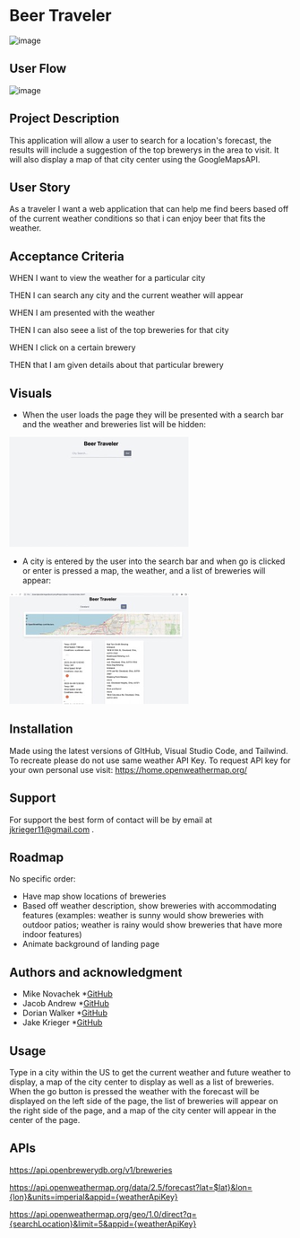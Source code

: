 # Beer Traveler

![image](https://user-images.githubusercontent.com/125073452/228700569-eeda2d9e-4d0b-4a3a-bad5-39d6e473afff.png)

## User Flow
![image](https://user-images.githubusercontent.com/125073452/228705117-76a34d88-3648-4cdc-9679-4c0fab361dc7.png)


## Project Description
This application will allow a user to search for a location's forecast, the results will include a suggestion of the top brewerys in the area to visit. It will also display a map of that city center using the GoogleMapsAPI.

## User Story
As a traveler I want a web application that can help me find beers based off of the current weather conditions so that i can enjoy beer that fits the weather.

## Acceptance Criteria
WHEN I want to view the weather for a particular city

THEN I can search any city and the current weather will appear

WHEN I am presented with the weather 

THEN I can also seee a list of the top breweries for that city

WHEN I click on a certain brewery 

THEN that I am given details about that particular brewery

## Visuals
* When the user loads the page they will be presented with a search bar and the weather and breweries list will be hidden:

![Displays landing page](./assets/images/landingPage.jpeg)
* A city is entered by the user into the search bar and when go is clicked or enter is pressed a map, the weather, and a list of breweries will appear:

![Displays weather, map of city center, and breweries](./assets/images/dataDisplay.jpeg)
## Installation
Made using the latest versions of GItHub, Visual Studio Code, and Tailwind. To recreate please do not use same weather API Key. To request API key for your own personal use visit: https://home.openweathermap.org/
## Support

For support the best form of contact will be by email at jkrieger11@gmail.com .

## Roadmap
No specific order: 
* Have map show locations of breweries
* Based off weather description, show breweries with accommodating features (examples: weather is sunny would show breweries with outdoor patios; weather is rainy would show breweries that have more indoor features)
* Animate background of landing page


## Authors and acknowledgment
* Mike Novachek
 *[GitHub](https://github.com/BigMikeNova?tab=repositories "GitHub Repos")
* Jacob Andrew
*[GitHub](https://github.com/jcandrew1219?tab=repositories "GitHub Repos")
* Dorian Walker
*[GitHub](https://GitHub.com/dorianwalker29?tab=repositories "GitHub Repos")
* Jake Krieger
*[GitHub](https://github.com/jkrieger6?tab=repositories "GitHub Repos")

## Usage
Type in a city within the US to get the current weather and future weather to display, a map of the city center to display as well as a list of breweries. When the go button is pressed the weather with the forecast will be displayed on the left side of the page, the list of breweries will appear on the right side of the page, and a map of the city center will appear in the center of the page.

## APIs
https://api.openbrewerydb.org/v1/breweries

https://api.openweathermap.org/data/2.5/forecast?lat=$lat}&lon={lon}&units=imperial&appid={weatherApiKey}

https://api.openweathermap.org/geo/1.0/direct?q={searchLocation}&limit=5&appid={weatherApiKey}






